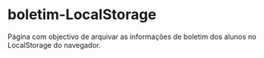 # boletim-LocalStorage
Página com objectivo de arquivar as informações de boletim dos alunos no LocalStorage do navegador.

